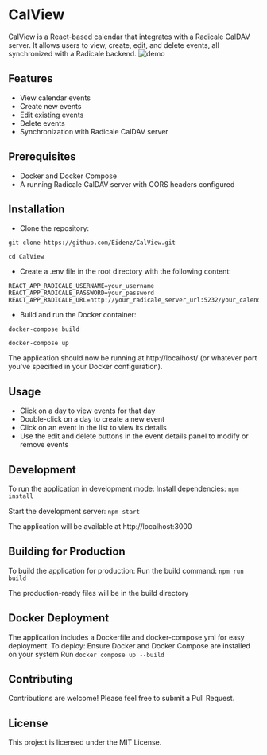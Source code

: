 # CalView
CalView is a React-based calendar that integrates with a Radicale CalDAV server. It allows users to view, create, edit, and delete events, all synchronized with a Radicale backend.
![demo](https://github.com/Eidenz/CalView/assets/27901016/e4f2a2bb-9545-440d-9fd2-7d3a96b8386d)


## Features
- View calendar events
- Create new events
- Edit existing events
- Delete events
- Synchronization with Radicale CalDAV server

## Prerequisites
- Docker and Docker Compose
- A running Radicale CalDAV server with CORS headers configured

## Installation
- Clone the repository:
  
`git clone https://github.com/Eidenz/CalView.git`

`cd CalView`

- Create a .env file in the root directory with the following content:
```
REACT_APP_RADICALE_USERNAME=your_username
REACT_APP_RADICALE_PASSWORD=your_password
REACT_APP_RADICALE_URL=http://your_radicale_server_url:5232/your_calendar_path/
```

- Build and run the Docker container:

`docker-compose build`

`docker-compose up`

The application should now be running at http://localhost/ (or whatever port you've specified in your Docker configuration).

## Usage
- Click on a day to view events for that day
- Double-click on a day to create a new event
- Click on an event in the list to view its details
- Use the edit and delete buttons in the event details panel to modify or remove events

## Development
To run the application in development mode:
Install dependencies:
`npm install`

Start the development server:
`npm start`

The application will be available at http://localhost:3000

## Building for Production
To build the application for production:
Run the build command:
`npm run build`

The production-ready files will be in the build directory

## Docker Deployment
The application includes a Dockerfile and docker-compose.yml for easy deployment. To deploy:
Ensure Docker and Docker Compose are installed on your system
Run `docker compose up --build`

## Contributing
Contributions are welcome! Please feel free to submit a Pull Request.

## License
This project is licensed under the MIT License.
